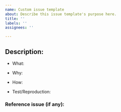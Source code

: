 ```yaml
---
name: Custom issue template
about: Describe this issue template's purpose here.
title: ''
labels: ''
assignees: ''

---
```


## Description:

* What:

* Why:

* How:

* Test/Reproduction:

### Reference issue (if any):
